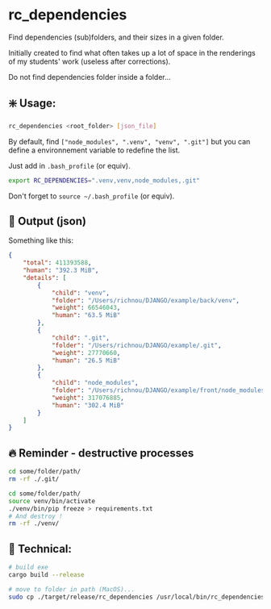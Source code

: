 # rc_dependencies

Find dependencies (sub)folders, and their sizes in a given folder.

Initially created to find what often takes up a lot of space in the renderings of my students' work (useless after corrections).

Do not find dependencies folder inside a folder...

## :sparkle: Usage:

```bash
rc_dependencies <root_folder> [json_file]
```

By default, find `["node_modules", ".venv", "venv", ".git"]` but you can define a environnement variable to redefine the list.

Just add in `.bash_profile` (or equiv).

```bash
export RC_DEPENDENCIES=".venv,venv,node_modules,.git"
```

Don't forget to `source ~/.bash_profile` (or equiv).

## :book: Output (json)

Something like this:

```json
{
    "total": 411393588,
    "human": "392.3 MiB",
    "details": [
        {
            "child": "venv",
            "folder": "/Users/richnou/DJANGO/example/back/venv",
            "weight": 66546043,
            "human": "63.5 MiB"
        },
        {
            "child": ".git",
            "folder": "/Users/richnou/DJANGO/example/.git",
            "weight": 27770660,
            "human": "26.5 MiB"
        },
        {
            "child": "node_modules",
            "folder": "/Users/richnou/DJANGO/example/front/node_modules",
            "weight": 317076885,
            "human": "302.4 MiB"
        }
    ]
}
```

## :fire: Reminder - destructive processes

```sh
cd some/folder/path/
rm -rf ./.git/
```

```sh
cd some/folder/path/
source venv/bin/activate
./venv/bin/pip freeze > requirements.txt
# And destroy !
rm -rf ./venv/
```

## :wrench: Technical:

```sh
# build exe
cargo build --release

# move to folder in path (MacOS)...
sudo cp ./target/release/rc_dependencies /usr/local/bin/rc_dependencies
```
